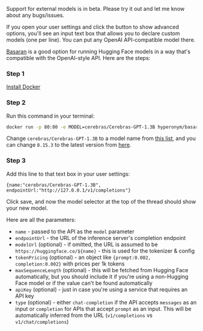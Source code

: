 Support for external models is in beta. Please try it out and let me know about any bugs/issues.

If you open your user settings and click the button to show advanced options, you'll see an input text box that allows you to declare custom models (one per line). You can put any OpenAI API-compatible model there.

[Basaran](https://github.com/hyperonym/basaran) is a good option for running Hugging Face models in a way that's compatible with the OpenAI-style API. Here are the steps:

### Step 1
[Install Docker](https://docs.docker.com/get-docker/)

### Step 2
Run this command in your terminal:
```bash
docker run -p 80:80 -e MODEL=cerebras/Cerebras-GPT-1.3B hyperonym/basaran:0.15.3
```
Change `cerebras/Cerebras-GPT-1.3B` to a model name from [this list](https://huggingface.co/models?pipeline_tag=text-generation), and you can change `0.15.3` to the latest version from [here](https://hub.docker.com/r/hyperonym/basaran/tags).

### Step 3
Add this line to that text box in your user settings:
```json5
{name:"cerebras/Cerebras-GPT-1.3B", endpointUrl:"http://127.0.0.1/v1/completions"}
```

Click save, and now the model selector at the top of the thread should show your new model.

Here are all the parameters:

* `name` - passed to the API as the `model` parameter
* `endpointUrl` - the URL of the inference server's completion endpoint
* `modelUrl` (optional) - if omitted, the URL is assumed to be `https://huggingface.co/${name}` - this is used for the tokenizer & config
* `tokenPricing` (optional) - an object like `{prompt:0.002, completion:0.002}` with prices per 1k tokens
* `maxSequenceLength` (optional) - this will be fetched from Hugging Face automatically, but you should include it if you're using a non-Hugging Face model or if the value can't be found automatically
* `apiKey` (optional) - just in case you're using a service that requires an API key
* `type` (optional) - either `chat-completion` if the API accepts `messages` as an input or `completion` for APIs that accept `prompt` as an input. This will be automatically inferred from the URL (`v1/completions` vs `v1/chat/completions`)
